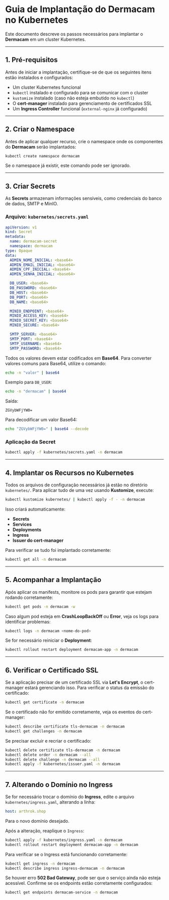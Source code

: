 # **Guia de Implantação do Dermacam no Kubernetes**  

Este documento descreve os passos necessários para implantar o **Dermacam** em um cluster Kubernetes.  

---

## **1. Pré-requisitos**  

Antes de iniciar a implantação, certifique-se de que os seguintes itens estão instalados e configurados:  

- Um cluster Kubernetes funcional  
- `kubectl` instalado e configurado para se comunicar com o cluster  
- `kustomize` instalado (caso não esteja embutido no `kubectl`)  
- O **cert-manager** instalado para gerenciamento de certificados SSL  
- Um **Ingress Controller** funcional (`external-nginx` já configurado)  

---

## **2. Criar o Namespace**  

Antes de aplicar qualquer recurso, crie o namespace onde os componentes do **Dermacam** serão implantados:  

```sh
kubectl create namespace dermacam
```

Se o namespace já existir, este comando pode ser ignorado.  

---

## **3. Criar Secrets**  

As **Secrets** armazenam informações sensíveis, como credenciais do banco de dados, SMTP e MinIO.  

### **Arquivo: `kubernetes/secrets.yaml`**  

```yaml
apiVersion: v1
kind: Secret
metadata:
  name: dermacam-secret
  namespace: dermacam
type: Opaque
data:
  ADMIN_NOME_INICIAL: <base64>
  ADMIN_EMAIL_INICIAL: <base64>
  ADMIN_CPF_INICIAL: <base64>
  ADMIN_SENHA_INICIAL: <base64>

  DB_USER: <base64>
  DB_PASSWORD: <base64>
  DB_HOST: <base64>
  DB_PORT: <base64>
  DB_NAME: <base64>

  MINIO_ENDPOINT: <base64>
  MINIO_ACCESS_KEY: <base64>
  MINIO_SECRET_KEY: <base64>
  MINIO_SECURE: <base64>

  SMTP_SERVER: <base64>
  SMTP_PORT: <base64>
  SMTP_USERNAME: <base64>
  SMTP_PASSWORD: <base64>
```

Todos os valores devem estar codificados em **Base64**. Para converter valores comuns para Base64, utilize o comando:

```sh
echo -n "valor" | base64
```

Exemplo para `DB_USER`:
```sh
echo -n "dermacam" | base64
```

Saída:
```
ZGVybWFjYW0=
```

Para decodificar um valor Base64:
```sh
echo "ZGVybWFjYW0=" | base64 --decode
```

### **Aplicação da Secret**  

```sh
kubectl apply -f kubernetes/secrets.yaml -n dermacam
```

---

## **4. Implantar os Recursos no Kubernetes**  

Todos os arquivos de configuração necessários já estão no diretório `kubernetes/`. Para aplicar tudo de uma vez usando **Kustomize**, execute:  

```sh
kubectl kustomize kubernetes/ | kubectl apply -f - -n dermacam
```

Isso criará automaticamente:  

- **Secrets**  
- **Services**  
- **Deployments**  
- **Ingress**  
- **Issuer do cert-manager**  

Para verificar se tudo foi implantado corretamente:  

```sh
kubectl get all -n dermacam
```

---

## **5. Acompanhar a Implantação**  

Após aplicar os manifests, monitore os pods para garantir que estejam rodando corretamente:  

```sh
kubectl get pods -n dermacam -w
```

Caso algum pod esteja em **CrashLoopBackOff** ou **Error**, veja os logs para identificar problemas:  

```sh
kubectl logs -n dermacam <nome-do-pod>
```

Se for necessário reiniciar o **Deployment**:  

```sh
kubectl rollout restart deployment dermacam-app -n dermacam
```

---

## **6. Verificar o Certificado SSL**  

Se a aplicação precisar de um certificado SSL via **Let's Encrypt**, o cert-manager estará gerenciando isso. Para verificar o status da emissão do certificado:  

```sh
kubectl get certificate -n dermacam
```

Se o certificado não for emitido corretamente, veja os eventos do cert-manager:  

```sh
kubectl describe certificate tls-dermacam -n dermacam
kubectl get challenges -n dermacam
```

Se precisar excluir e recriar o certificado:  

```sh
kubectl delete certificate tls-dermacam -n dermacam
kubectl delete order -n dermacam --all
kubectl delete challenge -n dermacam --all
kubectl apply -f kubernetes/issuer.yaml -n dermacam
```

---

## **7. Alterando o Domínio no Ingress**  

Se for necessário trocar o domínio do **Ingress**, edite o arquivo `kubernetes/ingress.yaml`, alterando a linha:  

```yaml
host: arthrok.shop
```

Para o novo domínio desejado.  

Após a alteração, reaplique o `Ingress`:  

```sh
kubectl apply -f kubernetes/ingress.yaml -n dermacam
kubectl rollout restart deployment dermacam-app -n dermacam
```

Para verificar se o Ingress está funcionando corretamente:  

```sh
kubectl get ingress -n dermacam
kubectl describe ingress ingress-dermacam -n dermacam
```

Se houver erro **502 Bad Gateway**, pode ser que o serviço ainda não esteja acessível. Confirme se os endpoints estão corretamente configurados:  

```sh
kubectl get endpoints dermacam-service -n dermacam
```